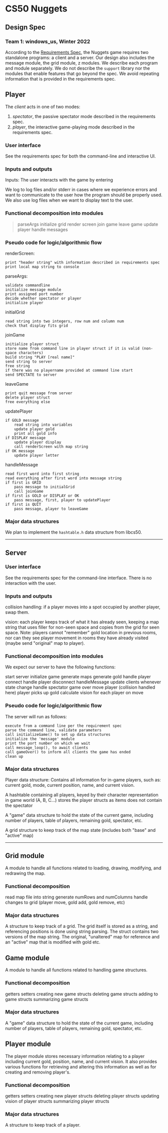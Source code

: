 # CS50 Nuggets
## Design Spec
### Team 1: windows_us, Winter 2022

According to the [Requirements Spec](REQUIREMENTS.md), the Nuggets game requires two standalone programs: a client and a server.
Our design also includes the message module, the grid module, z modules.
We describe each program and module separately.
We do not describe the `support` library nor the modules that enable features that go beyond the spec.
We avoid repeating information that is provided in the requirements spec.

## Player

The *client* acts in one of two modes:

 1. *spectator*, the passive spectator mode described in the requirements spec.
 2. *player*, the interactive game-playing mode described in the requirements spec.

### User interface

See the requirements spec for both the command-line and interactive UI.

### Inputs and outputs

Inputs: The user interacts with the game by entering 

We log to log files and/or stderr in cases where we experience errors and want to communicate to the user how the program should be properly used. We also use log files when we want to display text to the user. 

### Functional decomposition into modules

> parseArgs
> initialize grid
> render screen
> join game
> leave game
> update player
> handle messages

### Pseudo code for logic/algorithmic flow

renderScreen:
```
print "header string" with information described in requirements spec
print local map string to console

```

parseArgs:
```
validate commandline
initialize message module
print assigned port number
decide whether spectator or player
initialize player
```

initialGrid
```
read string into two integers, row num and column num
check that display fits grid
```

joinGame
```
initialize player struct
store name from command line in player struct if it is valid (non-space characters)
build string "PLAY [real name]"
send string to server
free string
if there was no playername provided at command line start
send SPECTATE to server
```

leaveGame
```
print quit message from server 
delete player struct
free everything else
```

updatePlayer
```
if GOLD message
    read string into variables
    update player gold
    print all gold info
if DISPLAY message
    update player display
    call renderScreen with map string
if OK message
    update player letter
```

handleMessage
```
read first word into first string
read everything after first word into message string
if first is GRID
    pass message to initialGrid
    call joinGame
if first is GOLD or DISPLAY or OK
    pass message, first, player to updatePlayer
if first is QUIT
    pass message, player to leaveGame
```

### Major data structures

We plan to implement the `hashtable.h` data structure from libcs50.

---

## Server
### User interface

See the requirements spec for the command-line interface.
There is no interaction with the user.

### Inputs and outputs

collision handling: if a player moves into a spot occupied by another player, swap them.

vision: each player keeps track of what it has already seen, keeping a map string that uses filler for non-seen space and copies from the grid for seen space. Note: players cannot "remember" gold location in previous rooms, nor can they see player movement in rooms they have already visited (maybe send "original" map to player).

### Functional decomposition into modules

We expect our server to have the following functions:

start server
initialize game
    generate maps
    generate gold
handle player connect
handle player disconnect
handleMessage
update clients whenever state change
handle spectator
game over
move player (collision handled here)
player picks up gold
calculate vision for each player on move


### Pseudo code for logic/algorithmic flow

The server will run as follows:

	execute from a command line per the requirement spec
	parse the command line, validate parameters
	call initializeGame() to set up data structures
	initialize the 'message' module
	print the port number on which we wait
	call message_loop(), to await clients
	call gameOver() to inform all clients the game has ended
	clean up


### Major data structures

Player data structure: Contains all information for in-game players, such as: current gold, mode, current position, name, and current vision.

A hashtable containing all players, keyed by their character representation in game world (A, B, C...)
	stores the player structs as items
	does not contain the spectator
	

A "game" data structure to hold the state of the current game, including number of players, table of players, remaining gold, spectator, etc.

A grid structure to keep track of the map state (includes both "base" and "active" map)

---

## Grid module

A module to handle all functions related to loading, drawing, modifying, and redrawing the map.

### Functional decomposition

read map file into string
generate numRows and numColumns
handle changes to grid (player move, gold add, gold remove, etc)

### Major data structures

A structure to keep track of a grid. The grid itself is stored as a string, and referencing positions is done using string parsing. The struct contains two versions of the map string. The original, "unaltered" map for reference and an "active" map that is modified with gold etc.

## Game module

A module to handle all functions related to handling game structures.

### Functional decomposition

getters
setters
creating new game structs
deleting game structs
adding to game structs
summarizing game structs

### Major data structures

A "game" data structure to hold the state of the current game, including number of players, table of players, remaining gold, spectator, etc.

## Player module

The player module stores necessary information relating to a player including current gold, position, name, and current vision. It also provides various functions for retrieving and altering this information as well as for creating and removing player's.

### Functional decomposition

getters
setters
creating new player structs
deleting player structs
updating vision of player structs
summarizing player structs

### Major data structures

A structure to keep track of a player. 
